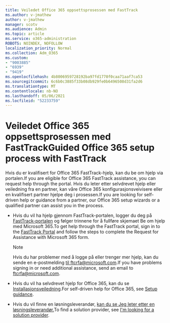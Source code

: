 ```yaml
---
title: Veiledet Office 365 oppsettsprosessen med FastTrack
ms.author: v-jmathew
author: v-jmathew
manager: scotv
ms.audience: Admin
ms.topic: article
ms.service: o365-administration
ROBOTS: NOINDEX, NOFOLLOW
localization_priority: Normal
ms.collection: Adm_O365
ms.custom:
- "9003885"
- "6939"
- "9419"
ms.openlocfilehash: 4b8006959728192ba97fd1770f0caa71aaf7ca53
ms.sourcegitcommit: 6c6b0c3885f33b08db929fe0b6496508d31fa2d6
ms.translationtype: MT
ms.contentlocale: nb-NO
ms.lasthandoff: 05/06/2021
ms.locfileid: "52233759"
---
```

# <a name="guided-office-365-setup-process-with-fasttrack"></a><span data-ttu-id="4cb59-102">Veiledet Office 365 oppsettsprosessen med FastTrack</span><span class="sxs-lookup"><span data-stu-id="4cb59-102">Guided Office 365 setup process with FastTrack</span></span>

<span data-ttu-id="4cb59-103">Hvis du er kvalifisert for Office 365 FastTrack-hjelp, kan du be om hjelp via portalen.</span><span class="sxs-lookup"><span data-stu-id="4cb59-103">If you are eligible for Office 365 FastTrack assistance, you can request help through the portal.</span></span> <span data-ttu-id="4cb59-104">Hvis du leter etter selvdrevet hjelp eller veiledning fra en partner, kan våre Office 365 konfigurasjonsveivisere eller en kvalifisert partner hjelpe deg i prosessen.</span><span class="sxs-lookup"><span data-stu-id="4cb59-104">If you are looking for self-driven help or guidance from a partner, our Office 365 setup wizards or a qualified partner can assist you in the process.</span></span>

- <span data-ttu-id="4cb59-105">Hvis du vil ha hjelp gjennom FastTrack-portalen, logger du deg på [FastTrack-portalen](https://go.microsoft.com/fwlink/?linkid=2125443) og følger trinnene for å fullføre skjemaet Be om hjelp med Microsoft 365.</span><span class="sxs-lookup"><span data-stu-id="4cb59-105">To get help through the FastTrack portal, sign in to the [FastTrack Portal](https://go.microsoft.com/fwlink/?linkid=2125443) and follow the steps to complete the Request for Assistance with Microsoft 365 form.</span></span>

    > [!NOTE]
    > <span data-ttu-id="4cb59-106">Hvis du har problemer med å logge på eller trenger mer hjelp, kan du sende en e-postmelding [til ftcrfa@microsoft.com](mailto:ftcrfa@microsoft.com).</span><span class="sxs-lookup"><span data-stu-id="4cb59-106">If you have problems signing in or need additional assistance, send an email to [ftcrfa@microsoft.com](mailto:ftcrfa@microsoft.com).</span></span>

- <span data-ttu-id="4cb59-107">Hvis du vil ha selvdrevet hjelp for Office 365, kan du se [Installasjonsveiledning](https://go.microsoft.com/fwlink/?linkid=2125827).</span><span class="sxs-lookup"><span data-stu-id="4cb59-107">For self-driven help for Office 365, see [Setup guidance](https://go.microsoft.com/fwlink/?linkid=2125827).</span></span>
- <span data-ttu-id="4cb59-108">Hvis du vil finne en løsningsleverandør, [kan du se Jeg leter etter en løsningsleverandør.](https://go.microsoft.com/fwlink/?linkid=2125918)</span><span class="sxs-lookup"><span data-stu-id="4cb59-108">To find a solution provider, see [I'm looking for a solution provider](https://go.microsoft.com/fwlink/?linkid=2125918).</span></span>
